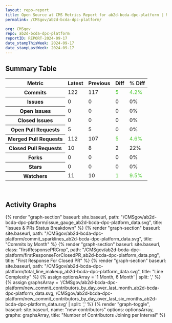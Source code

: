 ```yaml
---
layout: repo-report
title: Open Source at CMS Metrics Report for ab2d-bcda-dpc-platform | REPORT-2024-09-17
permalink: /CMSgov/ab2d-bcda-dpc-platform/

org: CMSgov
repo: ab2d-bcda-dpc-platform
reportID: REPORT-2024-09-17
date_stampThisWeek: 2024-09-17
date_stampLastWeek: 2024-09-17
---
```

<div class="summary-table">
  <table class="usa-table usa-table--borderless">
    <h2> Summary Table </h2>
    <thead>
      <tr>
        <th scope="col">Metric</th>
        <th scope="col">Latest</th>
        <th scope="col">Previous</th>
        <th scope="col">Diff</th>
        <th scope="col">% Diff</th>
      </tr>
    </thead>
    <tbody>
      <tr>
        <th scope="row">Commits</th>
        <td>122</td>
        <td>117</td>
        <td style="color: #45c527" >5</td>
        <td style="color: #45c527" >4.2%</td>
      </tr>
      <tr>
        <th scope="row">Issues</th>
        <td>0</td>
        <td>0</td>
        <td style="" >0</td>
        <td style="" >0%</td>
      </tr>
      <tr>
        <th scope="row">Open Issues</th>
        <td>0</td>
        <td>0</td>
        <td style="" >0</td>
        <td style="" >0%</td>
      </tr>
      <tr>
        <th scope="row">Closed Issues</th>
        <td>0</td>
        <td>0</td>
        <td style="" >0</td>
        <td style="" >0%</td>
      </tr>
      <tr>
        <th scope="row">Open Pull Requests</th>
        <td>5</td>
        <td>5</td>
        <td style="" >0</td>
        <td style="" >0%</td>
      </tr>
      <tr>
        <th scope="row">Merged Pull Requests</th>
        <td>112</td>
        <td>107</td>
        <td style="color: #45c527" >5</td>
        <td style="color: #45c527" >4.6%</td>
      </tr>
      <tr>
        <th scope="row">Closed Pull Requests</th>
        <td>10</td>
        <td>8</td>
        <td style="" >2</td>
        <td style="" >22%</td>
      </tr>
      <tr>
        <th scope="row">Forks</th>
        <td>0</td>
        <td>0</td>
        <td style="" >0</td>
        <td style="" >0%</td>
      </tr>
      <tr>
        <th scope="row">Stars</th>
        <td>0</td>
        <td>0</td>
        <td style="" >0</td>
        <td style="" >0%</td>
      </tr>
      <tr>
        <th scope="row">Watchers</th>
        <td>11</td>
        <td>10</td>
        <td style="color: #45c527" >1</td>
        <td style="color: #45c527" >9.5%</td>
      </tr>
    </tbody>
  </table>
</div>
<div class="graph-container">
  <br>
  <h2>Activity Graphs</h2>
  <div class="all-graphs">
    <!--- Issues/PRs Status Breakdown Graph -->
    {% render "graph-section"  baseurl: site.baseurl, path: "/CMSgov/ab2d-bcda-dpc-platform/issue_gauge_ab2d-bcda-dpc-platform_data.svg", title: "Issues & PRs Status Breakdown" %}
    <!--- Contributor Activity Line Graph -->
    {% render "graph-section" baseurl: site.baseurl, path: "/CMSgov/ab2d-bcda-dpc-platform/commit_sparklines_ab2d-bcda-dpc-platform_data.svg", title: "Commits by Month" %}
    <!--- First Response For Closed PR Scatterplot -->
    {% render "graph-section" baseurl: site.baseurl, class: "firstResponsePRCrop", path: "/CMSgov/ab2d-bcda-dpc-platform/firstResponseForClosedPR_ab2d-bcda-dpc-platform_data.png", title: "First Response For Closed PR" %}
    <!--- Line Complexity Graphs -->
    {% render "graph-section" baseurl: site.baseurl, path: "/CMSgov/ab2d-bcda-dpc-platform/total_line_makeup_ab2d-bcda-dpc-platform_data.svg", title: "Line Complexity" %}
    <!--- New Commit Contributors by Day over Last Month and Last 6 Months -->
      {% assign optionsArray = '1 Month, 6 Month' | split: ',' %}
      {% assign graphsArray = '/CMSgov/ab2d-bcda-dpc-platform/new_commit_contributors_by_day_over_last_month_ab2d-bcda-dpc-platform_data.svg, /CMSgov/ab2d-bcda-dpc-platform/new_commit_contributors_by_day_over_last_six_months_ab2d-bcda-dpc-platform_data.svg' | split: ',' %}
      {% render "graph-toggle", baseurl: site.baseurl, name: "new-contributors" options: optionsArray, graphs: graphsArray, title: "Number of Contributors Joining per Interval" %}
</div>